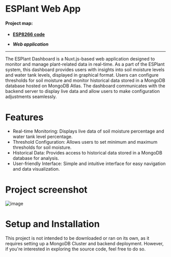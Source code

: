 # ESPlant Web App

#### Project map:
* **[ESP8266 code](https://github.com/bSienkiewicz/ESPlant)**
- ***Web application***
---

The ESPlant Dashboard is a Nuxt.js-based web application designed to monitor and manage plant-related data in real-time. As a part of the ESPlant system, this dashboard provides users with insights into soil moisture levels and water tank levels, displayed in graphical format. Users can configure thresholds for soil moisture and monitor historical data stored in a MongoDB database hosted on MongoDB Atlas. The dashboard communicates with the backend server to display live data and allow users to make configuration adjustments seamlessly.

# Features
- Real-time Monitoring: Displays live data of soil moisture percentage and water tank level percentage.
- Threshold Configuration: Allows users to set minimum and maximum thresholds for soil moisture.
- Historical Data: Provides access to historical data stored in a MongoDB database for analysis.
- User-friendly Interface: Simple and intuitive interface for easy navigation and data visualization.

# Project screenshot
![image](https://github.com/bSienkiewicz/esplant-web/assets/50502786/fba2556c-aca7-4e31-a5f8-3edd0d56d6f0)

# Setup and Installation
This project is not intended to be downloaded or ran on its own, as it requires setting up a MongoDB Cluster and backend deployment. However, if you're interested in exploring the source code, feel free to do so.
